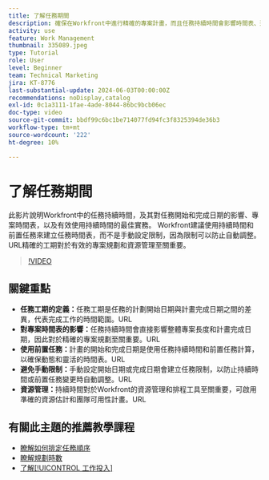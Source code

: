 ```yaml
---
title: 了解任務期間
description: 確保在Workfront中進行精確的專案計畫，而且任務持續時間會影響時間表、運用前置任務以發揮彈性、避免手動限制，以及最佳化資源管理和排程。
activity: use
feature: Work Management
thumbnail: 335089.jpeg
type: Tutorial
role: User
level: Beginner
team: Technical Marketing
jira: KT-8776
last-substantial-update: 2024-06-03T00:00:00Z
recommendations: noDisplay,catalog
exl-id: 0c1a3111-1fae-4ade-8044-86bc9bcb06ec
doc-type: video
source-git-commit: bbdf99c6bc1be714077fd94fc3f8325394de36b3
workflow-type: tm+mt
source-wordcount: '222'
ht-degree: 10%

---
```


# 了解任務期間

此影片說明Workfront中的任務持續時間，及其對任務開始和完成日期的影響、專案時間表，以及有效使用持續時間的最佳實務。
Workfront建議使用持續時間和前置任務來建立任務時間表，而不是手動設定限制，因為限制可以防止自動調整。
&#x200B;URL精確的工期對於有效的專案規劃和資源管理至關重要。


>[!VIDEO](https://video.tv.adobe.com/v/3449354/?quality=12&learn=on&enablevpops=1&captions=chi_hant)

## 關鍵重點

* **任務工期的定義：**&#x200B;任務工期是任務的計劃開始日期與計畫完成日期之間的差異，代表完成工作的時間範圍。&#x200B;URL
* **對專案時間表的影響：**&#x200B;任務持續時間會直接影響整體專案長度和計畫完成日期，因此對於精確的專案規劃至關重要。&#x200B;URL
* **使用前置任務：**&#x200B;計畫的開始和完成日期是使用任務持續時間和前置任務計算，以確保動態和靈活的時間表。&#x200B;URL
* **避免手動限制：**&#x200B;手動設定開始日期或完成日期會建立任務限制，以防止持續時間或前置任務變更時自動調整。&#x200B;URL
* **資源管理：**&#x200B;持續時間對於Workfront的資源管理和排程工具至關重要，可啟用準確的資源估計和團隊可用性計畫。&#x200B;URL


## 有關此主題的推薦教學課程

* [瞭解如何排定任務順序](/help/manage-work/tasks/learn-to-sequence-tasks.md)
* [瞭解規劃時數](/help/manage-work/tasks/understand-planned-hours.md)
* [了解[!UICONTROL 工作投入]](/help/manage-work/tasks/understand-work-effort.md)

